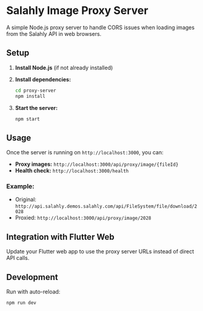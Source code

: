 # Salahly Image Proxy Server

A simple Node.js proxy server to handle CORS issues when loading images from the Salahly API in web browsers.

## Setup

1. **Install Node.js** (if not already installed)
2. **Install dependencies:**
   ```bash
   cd proxy-server
   npm install
   ```

3. **Start the server:**
   ```bash
   npm start
   ```

## Usage

Once the server is running on `http://localhost:3000`, you can:

- **Proxy images:** `http://localhost:3000/api/proxy/image/{fileId}`
- **Health check:** `http://localhost:3000/health`

### Example:
- Original: `http://api.salahly.demos.salahly.com/api/FileSystem/file/download/2028`
- Proxied: `http://localhost:3000/api/proxy/image/2028`

## Integration with Flutter Web

Update your Flutter web app to use the proxy server URLs instead of direct API calls.

## Development

Run with auto-reload:
```bash
npm run dev
```
